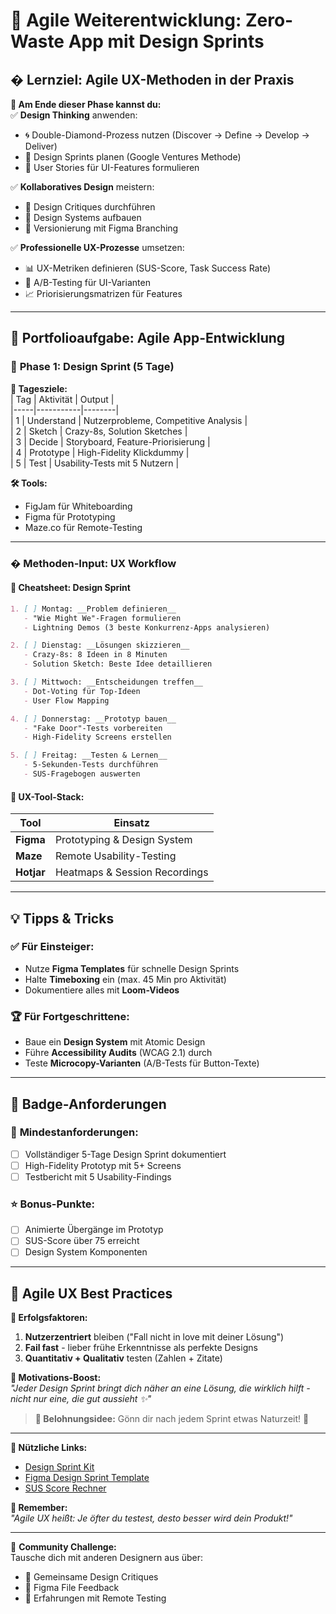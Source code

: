 # 🚀 **Agile Weiterentwicklung: Zero-Waste App mit Design Sprints**  

## � **Lernziel: Agile UX-Methoden in der Praxis**  
**🌱 Am Ende dieser Phase kannst du:**  
✅ **Design Thinking** anwenden:  
   - 🌀 Double-Diamond-Prozess nutzen (Discover → Define → Develop → Deliver)  
   - 🎯 Design Sprints planen (Google Ventures Methode)  
   - 📝 User Stories für UI-Features formulieren  

✅ **Kollaboratives Design** meistern:  
   - 👥 Design Critiques durchführen  
   - 🎨 Design Systems aufbauen  
   - 🔄 Versionierung mit Figma Branching  

✅ **Professionelle UX-Prozesse** umsetzen:  
   - 📊 UX-Metriken definieren (SUS-Score, Task Success Rate)  
   - 🧪 A/B-Testing für UI-Varianten  
   - 📈 Priorisierungsmatrizen für Features  

---

## 📂 **Portfolioaufgabe: Agile App-Entwicklung**  

### 🔄 **Phase 1: Design Sprint (5 Tage)**  
**📌 Tagesziele:**  
| Tag | Aktivität | Output |  
|-----|-----------|--------|  
| 1 | Understand | Nutzerprobleme, Competitive Analysis |  
| 2 | Sketch | Crazy-8s, Solution Sketches |  
| 3 | Decide | Storyboard, Feature-Priorisierung |  
| 4 | Prototype | High-Fidelity Klickdummy |  
| 5 | Test | Usability-Tests mit 5 Nutzern |  

**🛠 Tools:**  
- FigJam für Whiteboarding  
- Figma für Prototyping  
- Maze.co für Remote-Testing  

---

### � **Methoden-Input: UX Workflow**  

#### 📜 **Cheatsheet: Design Sprint**  
```markdown
1. [ ] Montag: __Problem definieren__  
   - "Wie Might We"-Fragen formulieren  
   - Lightning Demos (3 beste Konkurrenz-Apps analysieren)  

2. [ ] Dienstag: __Lösungen skizzieren__  
   - Crazy-8s: 8 Ideen in 8 Minuten  
   - Solution Sketch: Beste Idee detaillieren  

3. [ ] Mittwoch: __Entscheidungen treffen__  
   - Dot-Voting für Top-Ideen  
   - User Flow Mapping  

4. [ ] Donnerstag: __Prototyp bauen__  
   - "Fake Door"-Tests vorbereiten  
   - High-Fidelity Screens erstellen  

5. [ ] Freitag: __Testen & Lernen__  
   - 5-Sekunden-Tests durchführen  
   - SUS-Fragebogen auswerten  
```

#### 🔧 **UX-Tool-Stack:**  
| Tool | Einsatz |  
|------|---------|  
| **Figma** | Prototyping & Design System |  
| **Maze** | Remote Usability-Testing |  
| **Hotjar** | Heatmaps & Session Recordings |  

---

## 💡 **Tipps & Tricks**  

### ✅ **Für Einsteiger:**  
- Nutze **Figma Templates** für schnelle Design Sprints  
- Halte **Timeboxing** ein (max. 45 Min pro Aktivität)  
- Dokumentiere alles mit **Loom-Videos**  

### 🏆 **Für Fortgeschrittene:**  
- Baue ein **Design System** mit Atomic Design  
- Führe **Accessibility Audits** (WCAG 2.1) durch  
- Teste **Microcopy-Varianten** (A/B-Tests für Button-Texte)  

---

## 🔖 **Badge-Anforderungen**  

### 🏅 **Mindestanforderungen:**  
- [ ] Vollständiger 5-Tage Design Sprint dokumentiert  
- [ ] High-Fidelity Prototyp mit 5+ Screens  
- [ ] Testbericht mit 5 Usability-Findings  

### ⭐ **Bonus-Punkte:**  
- [ ] Animierte Übergänge im Prototyp  
- [ ] SUS-Score über 75 erreicht  
- [ ] Design System Komponenten  

---

## 🌟 **Agile UX Best Practices**  

**📌 Erfolgsfaktoren:**  
1. **Nutzerzentriert** bleiben ("Fall nicht in love mit deiner Lösung")  
2. **Fail fast** - lieber frühe Erkenntnisse als perfekte Designs  
3. **Quantitativ + Qualitativ** testen (Zahlen + Zitate)  

**🚀 Motivations-Boost:**  
_"Jeder Design Sprint bringt dich näher an eine Lösung, die wirklich hilft -  
nicht nur eine, die gut aussieht ✨"_  

> **🎁 Belohnungsidee:** Gönn dir nach jedem Sprint etwas Naturzeit! 🌳  

---

**🔗 Nützliche Links:**  
- [Design Sprint Kit](https://designsprintkit.withgoogle.com/)  
- [Figma Design Sprint Template](https://www.figma.com/community/file/12345)  
- [SUS Score Rechner](https://measuringu.com/sus/)  

**🚨 Remember:**  
_"Agile UX heißt: Je öfter du testest, desto besser wird dein Produkt!"_  

---

💬 **Community Challenge:**  
Tausche dich mit anderen Designern aus über:  
- 🎯 Gemeinsame Design Critiques  
- 🔄 Figma File Feedback  
- 🧠 Erfahrungen mit Remote Testing